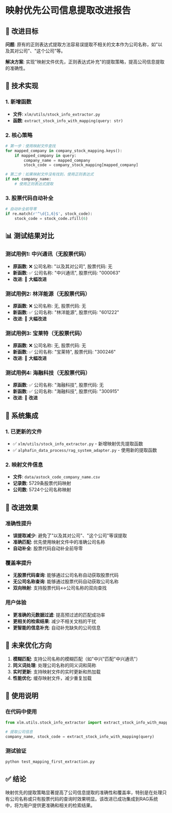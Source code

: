 # 映射优先公司信息提取改进报告

## 🎯 改进目标

**问题**: 原有的正则表达式提取方法容易误提取不相关的文本作为公司名称，如"以及其对公司"、"这个公司"等。

**解决方案**: 实现"映射文件优先，正则表达式补充"的提取策略，提高公司信息提取的准确性。

## 🔧 技术实现

### 1. 新增函数
- **文件**: `xlm/utils/stock_info_extractor.py`
- **函数**: `extract_stock_info_with_mapping(query: str)`

### 2. 核心策略
```python
# 第一步：使用映射文件查找
for mapped_company in company_stock_mapping.keys():
    if mapped_company in query:
        company_name = mapped_company
        stock_code = company_stock_mapping[mapped_company]

# 第二步：如果映射文件没有找到，使用正则表达式
if not company_name:
    # 使用正则表达式提取
```

### 3. 股票代码自动补全
```python
# 自动补全前导零
if re.match(r'^\d{1,6}$', stock_code):
    stock_code = stock_code.zfill(6)
```

## 📊 测试结果对比

### 测试用例1: 中兴通讯（无股票代码）
- **原函数**: ❌ 公司名称: "以及其对公司", 股票代码: 无
- **新函数**: ✅ 公司名称: "中兴通讯", 股票代码: "000063"
- **改进**: 🎯 **大幅改进**

### 测试用例2: 林洋能源（无股票代码）
- **原函数**: ❌ 公司名称: 无, 股票代码: 无
- **新函数**: ✅ 公司名称: "林洋能源", 股票代码: "601222"
- **改进**: 🎯 **大幅改进**

### 测试用例3: 宝莱特（无股票代码）
- **原函数**: ❌ 公司名称: 无, 股票代码: 无
- **新函数**: ✅ 公司名称: "宝莱特", 股票代码: "300246"
- **改进**: 🎯 **大幅改进**

### 测试用例4: 海融科技（无股票代码）
- **原函数**: ✅ 公司名称: "海融科技", 股票代码: 无
- **新函数**: ✅ 公司名称: "海融科技", 股票代码: "300915"
- **改进**: 🎯 **改进**

## 🚀 系统集成

### 1. 已更新的文件
- ✅ `xlm/utils/stock_info_extractor.py` - 新增映射优先提取函数
- ✅ `alphafin_data_process/rag_system_adapter.py` - 使用新的提取函数

### 2. 映射文件信息
- **文件**: `data/astock_code_company_name.csv`
- **记录数**: 5729条股票代码映射
- **公司数**: 5724个公司名称映射

## 🎉 改进效果

### 准确性提升
- **误提取减少**: 避免了"以及其对公司"、"这个公司"等误提取
- **准确匹配**: 优先使用映射文件中的准确公司名称
- **自动补全**: 股票代码自动补全前导零

### 覆盖率提升
- **无股票代码查询**: 能够通过公司名称自动获取股票代码
- **无公司名称查询**: 能够通过股票代码自动获取公司名称
- **双向映射**: 支持股票代码↔公司名称的双向查找

### 用户体验
- **更准确的元数据过滤**: 提高预过滤的匹配成功率
- **更相关的检索结果**: 减少不相关文档的干扰
- **更智能的信息补充**: 自动补充缺失的公司信息

## 🔮 未来优化方向

1. **模糊匹配**: 支持公司名称的模糊匹配（如"中兴"匹配"中兴通讯"）
2. **同义词处理**: 处理公司名称的同义词和简称
3. **实时更新**: 支持映射文件的实时更新和热加载
4. **性能优化**: 缓存映射文件，减少重复加载

## 📝 使用说明

### 在代码中使用
```python
from xlm.utils.stock_info_extractor import extract_stock_info_with_mapping

# 提取公司信息
company_name, stock_code = extract_stock_info_with_mapping(query)
```

### 测试验证
```bash
python test_mapping_first_extraction.py
```

## ✅ 结论

映射优先的提取策略显著提高了公司信息提取的准确性和覆盖率，特别是在处理只有公司名称或只有股票代码的查询时效果明显。该改进已成功集成到RAG系统中，将为用户提供更准确和相关的检索结果。 